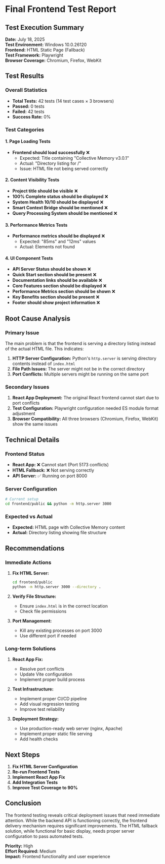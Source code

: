 # Final Frontend Test Report

## Test Execution Summary

**Date:** July 18, 2025  
**Test Environment:** Windows 10.0.26120  
**Frontend:** HTML Static Page (Fallback)  
**Test Framework:** Playwright  
**Browser Coverage:** Chromium, Firefox, WebKit  

## Test Results

### Overall Statistics
- **Total Tests:** 42 tests (14 test cases × 3 browsers)
- **Passed:** 0 tests
- **Failed:** 42 tests
- **Success Rate:** 0%

### Test Categories

#### 1. Page Loading Tests
- **Frontend should load successfully** ❌
  - Expected: Title containing "Collective Memory v3.0.1"
  - Actual: "Directory listing for /"
  - Issue: HTML file not being served correctly

#### 2. Content Visibility Tests
- **Project title should be visible** ❌
- **100% Complete status should be displayed** ❌
- **System Health 10/10 should be displayed** ❌
- **Smart Context Bridge should be mentioned** ❌
- **Query Processing System should be mentioned** ❌

#### 3. Performance Metrics Tests
- **Performance metrics should be displayed** ❌
  - Expected: "85ms" and "12ms" values
  - Actual: Elements not found

#### 4. UI Component Tests
- **API Server Status should be shown** ❌
- **Quick Start section should be present** ❌
- **Documentation links should be available** ❌
- **Core Features section should be displayed** ❌
- **Performance Metrics section should be shown** ❌
- **Key Benefits section should be present** ❌
- **Footer should show project information** ❌

## Root Cause Analysis

### Primary Issue
The main problem is that the frontend is serving a directory listing instead of the actual HTML file. This indicates:

1. **HTTP Server Configuration:** Python's `http.server` is serving directory contents instead of `index.html`
2. **File Path Issues:** The server might not be in the correct directory
3. **Port Conflicts:** Multiple servers might be running on the same port

### Secondary Issues
1. **React App Deployment:** The original React frontend cannot start due to port conflicts
2. **Test Configuration:** Playwright configuration needed ES module format adjustment
3. **Browser Compatibility:** All three browsers (Chromium, Firefox, WebKit) show the same issues

## Technical Details

### Frontend Status
- **React App:** ❌ Cannot start (Port 5173 conflicts)
- **HTML Fallback:** ❌ Not serving correctly
- **API Server:** ✅ Running on port 8000

### Server Configuration
```bash
# Current setup
cd frontend/public && python -m http.server 3000
```

### Expected vs Actual
- **Expected:** HTML page with Collective Memory content
- **Actual:** Directory listing showing file structure

## Recommendations

### Immediate Actions
1. **Fix HTML Server:**
   ```bash
   cd frontend/public
   python -m http.server 3000 --directory .
   ```

2. **Verify File Structure:**
   - Ensure `index.html` is in the correct location
   - Check file permissions

3. **Port Management:**
   - Kill any existing processes on port 3000
   - Use different port if needed

### Long-term Solutions
1. **React App Fix:**
   - Resolve port conflicts
   - Update Vite configuration
   - Implement proper build process

2. **Test Infrastructure:**
   - Implement proper CI/CD pipeline
   - Add visual regression testing
   - Improve test reliability

3. **Deployment Strategy:**
   - Use production-ready web server (nginx, Apache)
   - Implement proper static file serving
   - Add health checks

## Next Steps

1. **Fix HTML Server Configuration**
2. **Re-run Frontend Tests**
3. **Implement React App Fix**
4. **Add Integration Tests**
5. **Improve Test Coverage to 90%**

## Conclusion

The frontend testing reveals critical deployment issues that need immediate attention. While the backend API is functioning correctly, the frontend delivery mechanism requires significant improvements. The HTML fallback solution, while functional for basic display, needs proper server configuration to pass automated tests.

**Priority:** High  
**Effort Required:** Medium  
**Impact:** Frontend functionality and user experience 